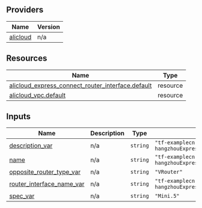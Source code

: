 <!-- BEGIN_TF_DOCS -->
## Providers

| Name | Version |
|------|---------|
| <a name="provider_alicloud"></a> [alicloud](#provider\_alicloud) | n/a |

## Resources

| Name | Type |
|------|------|
| [alicloud_express_connect_router_interface.default](https://registry.terraform.io/providers/hashicorp/alicloud/latest/docs/resources/express_connect_router_interface) | resource |
| [alicloud_vpc.default](https://registry.terraform.io/providers/hashicorp/alicloud/latest/docs/resources/vpc) | resource |

## Inputs

| Name | Description | Type | Default | Required |
|------|-------------|------|---------|:--------:|
| <a name="input_description_var"></a> [description\_var](#input\_description\_var) | n/a | `string` | `"tf-examplecn-hangzhouExpressconnectRouterInterface55770_Update"` | no |
| <a name="input_name"></a> [name](#input\_name) | n/a | `string` | `"tf-examplecn-hangzhouExpressconnectRouterInterface55770"` | no |
| <a name="input_opposite_router_type_var"></a> [opposite\_router\_type\_var](#input\_opposite\_router\_type\_var) | n/a | `string` | `"VRouter"` | no |
| <a name="input_router_interface_name_var"></a> [router\_interface\_name\_var](#input\_router\_interface\_name\_var) | n/a | `string` | `"tf-examplecn-hangzhouExpressconnectRouterInterface55770_Update"` | no |
| <a name="input_spec_var"></a> [spec\_var](#input\_spec\_var) | n/a | `string` | `"Mini.5"` | no |
<!-- END_TF_DOCS -->    